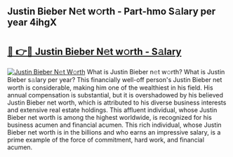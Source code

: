 ## Justin Bieber N𝚎t w𝚘rth - Part-hmo S𝚊lary per year 4ihgX

# <h2><a href="http://gc1sx3t.nevu.top/?p=Justin+Bieber">🔗 👉🔴 Justin Bieber N𝚎t w𝚘rth - S𝚊lary</a></h2>

[![Justin Bieber N𝚎t W𝚘rth](https://i.imgur.com/Oavwk0R.jpeg)](http://gc1sx3t.nevu.top/?p=Justin+Bieber)
What is Justin Bieber n𝚎t w𝚘rth? What is Justin Bieber s𝚊lary per year?
This financially well-off person's Justin Bieber net worth is considerable, making him one of the wealthiest in his field. His annual compensation is substantial, but it is overshadowed by his believed Justin Bieber net worth, which is attributed to his diverse business interests and extensive real estate holdings. This affluent individual, whose Justin Bieber net worth is among the highest worldwide, is recognized for his business acumen and financial acumen. This rich individual, whose Justin Bieber net worth is in the billions and who earns an impressive salary, is a prime example of the force of commitment, hard work, and financial acumen.
